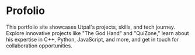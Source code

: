 # Profolio
This portfolio site showcases Utpal's projects, skills, and tech journey. Explore innovative projects like "The God Hand" and "QuiZone," learn about his expertise in C++, Python, JavaScript, and more, and get in touch for collaboration opportunities.
